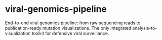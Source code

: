 # viral-genomics-pipeline
End-to-end viral genomics pipeline: from raw sequencing reads to publication-ready mutation visualizations. The only integrated analysis-to-visualization toolkit for defensive viral surveillance.
